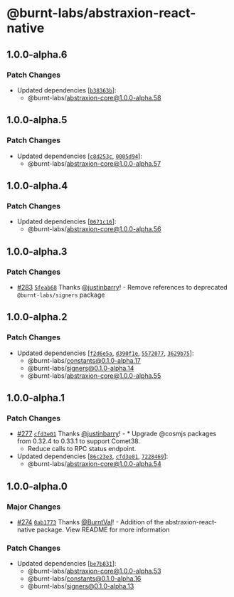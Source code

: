# @burnt-labs/abstraxion-react-native

## 1.0.0-alpha.6

### Patch Changes

- Updated dependencies [[`b38363b`](https://github.com/burnt-labs/xion.js/commit/b38363b7f180e9240abf89ee4e64ca3475d07e7a)]:
  - @burnt-labs/abstraxion-core@1.0.0-alpha.58

## 1.0.0-alpha.5

### Patch Changes

- Updated dependencies [[`c8d253c`](https://github.com/burnt-labs/xion.js/commit/c8d253cef6dd5e1ecfb7c1a217d5a4c3e67eb8ba), [`0005d94`](https://github.com/burnt-labs/xion.js/commit/0005d94c254a64d712fa25e981364386c5c5dcd3)]:
  - @burnt-labs/abstraxion-core@1.0.0-alpha.57

## 1.0.0-alpha.4

### Patch Changes

- Updated dependencies [[`0671c16`](https://github.com/burnt-labs/xion.js/commit/0671c1642fb2ab2241aeed4ce0daaecfd46c228a)]:
  - @burnt-labs/abstraxion-core@1.0.0-alpha.56

## 1.0.0-alpha.3

### Patch Changes

- [#283](https://github.com/burnt-labs/xion.js/pull/283) [`5feab68`](https://github.com/burnt-labs/xion.js/commit/5feab68d40533214cf7c01a6d52cfcf23a6fdd9d) Thanks [@justinbarry](https://github.com/justinbarry)! - Remove references to deprecated `@burnt-labs/signers` package

## 1.0.0-alpha.2

### Patch Changes

- Updated dependencies [[`f2d6e5a`](https://github.com/burnt-labs/xion.js/commit/f2d6e5a8abf36d0bae7ffc85ad16552ad58ef5aa), [`d390f1e`](https://github.com/burnt-labs/xion.js/commit/d390f1e4df207cde79056b7919965b0f2e473f3d), [`5572077`](https://github.com/burnt-labs/xion.js/commit/557207735cece8a6050e9fb4aff4b398e3467cdb), [`3629b75`](https://github.com/burnt-labs/xion.js/commit/3629b750fa319205bab4c94d7252eda41484509f)]:
  - @burnt-labs/constants@0.1.0-alpha.17
  - @burnt-labs/signers@0.1.0-alpha.14
  - @burnt-labs/abstraxion-core@1.0.0-alpha.55

## 1.0.0-alpha.1

### Patch Changes

- [#277](https://github.com/burnt-labs/xion.js/pull/277) [`cfd3e01`](https://github.com/burnt-labs/xion.js/commit/cfd3e01e1ee3b161184a415debb5b87888a65549) Thanks [@justinbarry](https://github.com/justinbarry)! - \* Upgrade @cosmjs packages from 0.32.4 to 0.33.1 to support Comet38.
  - Reduce calls to RPC status endpoint.
- Updated dependencies [[`86c23e3`](https://github.com/burnt-labs/xion.js/commit/86c23e33ad080fcb465453564e1df93762efb75f), [`cfd3e01`](https://github.com/burnt-labs/xion.js/commit/cfd3e01e1ee3b161184a415debb5b87888a65549), [`7228469`](https://github.com/burnt-labs/xion.js/commit/72284694eb61be083829488e8916e46e9836b4e6)]:
  - @burnt-labs/abstraxion-core@1.0.0-alpha.54

## 1.0.0-alpha.0

### Major Changes

- [#274](https://github.com/burnt-labs/xion.js/pull/274) [`0ab1773`](https://github.com/burnt-labs/xion.js/commit/0ab17737b0fd5a8a3027f7b3b90217e3a3180b64) Thanks [@BurntVal](https://github.com/BurntVal)! - Addition of the abstraxion-react-native package. View README for more information

### Patch Changes

- Updated dependencies [[`be7b831`](https://github.com/burnt-labs/xion.js/commit/be7b83152baff11d025f09efe7ddaa173768f659)]:
  - @burnt-labs/abstraxion-core@1.0.0-alpha.53
  - @burnt-labs/constants@0.1.0-alpha.16
  - @burnt-labs/signers@0.1.0-alpha.13
